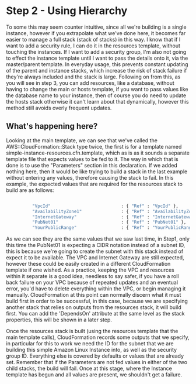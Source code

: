 # Step 2 - Using Hierarchy

To some this may seem counter intuitive, since all we're building is a single instance, however if you extrapolate what we've done here, it becomes far easier to manage a full stack (stack of stacks) in this way. I know that if I want to add a security rule, I can do it in the resources template, without touching the instances. If I want to add a security group, I'm also not going to effect the instance template until I want to pass the details onto it, via the master/parent template. In everyday usage, this prevents constant updating of the parent and instance stacks, which increase the risk of stack failure if they're always included and the stack is large. Following on from this, as you will see in step 3, you can add resources, like a database, without having to change the main or hosts template, if you want to pass values like the database name to your instance, then of course you do need to update the hosts stack otherwise it can't learn about that dynamically, however this method still avoids overly frequent updates.

## What's happening here?
Looking at the main template, we can see that we've called the AWS::CloudFormation::Stack type twice, the first is for a template named simple-instance-resources.cfn.template, which as is as it sounds a separate template file that expects values to be fed to it. The way in which that is done is to use the "Parameters" section in this declaration. If we added nothing here, then it would be like trying to build a stack in the last example without entering any values, therefore causing the stack to fail. In this example, the expected values that are required for the resources stack to build are as follows:

```sh

          "VpcId"            				: { "Ref" : "VpcId" },
          "AvailabilityZone1"            	: { "Ref" : "AvailabilityZone1" },
          "InternetGateway"    				: { "Ref" : "InternetGateway" },
          "PubNet01"            			: { "Ref" : "PubNet01" },
          "YourPublicRange"            		: { "Ref" : "YourPublicRange" }

```

As we can see they are the same values that we saw last time, in Step1, only this time the PubNet01 is expecting a CIDR notation instead of a subnet ID, this is because we're going to create the subnet with this stack instead of expect it to be available. The VPC and Internet Gateway are still expected, however these could be easily created in a different CloudFormation template if one wished. As a practice, keeping the VPC and resources within it separate is a good idea, needless to say safer, if you have a roll back failure on your VPC because of repeated updates and an eventual error, you'd have to delete everything within the VPC, or begin managing it manually. CloudFormation at this point can normally discern what it must build first in order to be successful, in this case, because we are specifying another stack that relies on outputs from the resources stack, it will build first. You can add the 'DependsOn' attribute at the same level as the stack properties, this will be shown in a later step.

Once the resources stack is built (using the resources template that the main template calls), CloudFormation records some outputs that we specify, in particular for this to work we need the ID for the subnet that we are building this simple Amazon Linux Instance into, as well as the security group ID. Everything else is covered by defaults or values that are already set. Remember that if the Parameters are not fed values in either of the two child stacks, the build will fail. Once at this stage, where the Instance template has begun and all values are present, we shouldn't get a failure.

